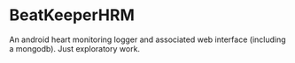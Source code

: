 BeatKeeperHRM
=============

An android heart monitoring logger and associated web interface (including a mongodb). Just exploratory work.
